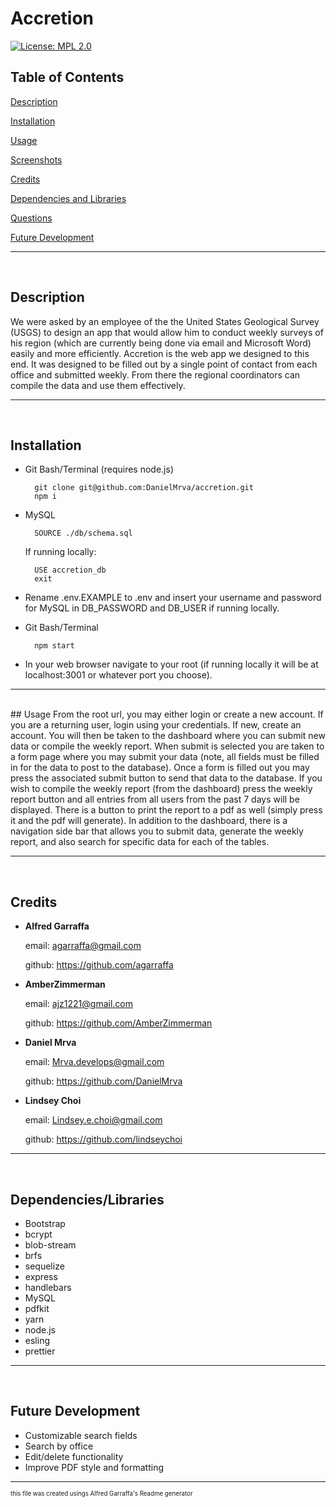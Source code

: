 # Accretion
[![License: MPL 2.0](https://img.shields.io/badge/License-MPL_2.0-brightgreen.svg)](https://opensource.org/licenses/MPL-2.0)

## Table of Contents
[Description](#description)

[Installation](#installation)

[Usage](#usage)

[Screenshots](#screenshots)

[Credits](#credits)

[Dependencies and Libraries](#dependencies/libraries)

[Questions](#questions)

[Future Development](#future-development)

---
<br>


## Description
We were asked by an employee of the the United States Geological Survey (USGS) to design an app that would allow him to conduct weekly surveys of his region (which are currently being done via email and Microsoft Word) easily and more efficiently. Accretion is the web app we designed to this end. It was designed to be filled out by a single point of contact from each office and submitted weekly. From there the regional coordinators can compile the data and use them effectively.
                
---  
<br>

## Installation
* Git Bash/Terminal (requires node.js)

        git clone git@github.com:DanielMrva/accretion.git
        npm i

* MySQL

        SOURCE ./db/schema.sql

    If running locally: 

        USE accretion_db
        exit

* Rename .env.EXAMPLE to .env and insert your username and password for MySQL in DB_PASSWORD and DB_USER if running locally.

* Git Bash/Terminal

        npm start


* In your web browser navigate to your root (if running locally it will be at localhost:3001 or whatever port you choose). 

    
---
<br>
## Usage
From the root url, you may either login or create a new account. If you are a returning user, login using your credentials. If new, create an account. You will then be taken to the dashboard where you can submit new data or compile the weekly report. When submit is selected you are taken to a form page where you may submit your data (note, all fields must be filled in for the data to post to the database). Once a form is filled out you may press the associated submit button to send that data to the database. If you wish to compile the weekly report (from the dashboard) press the weekly report button and all entries from all users from the past 7 days will be displayed. There is a button to print the report to a pdf as well (simply press it and the pdf will generate). In addition to the dashboard, there is a navigation side bar that allows you to submit data, generate the weekly report, and also search for specific data for each of the tables. 
    
---
<br>

## Credits
* **Alfred Garraffa** 
    
    email: agarraffa@gmail.com

    github: https://github.com/agarraffa

* **AmberZimmerman** 

    email: ajz1221@gmail.com

    github: https://github.com/AmberZimmerman

* **Daniel Mrva** 

    email: Mrva.develops@gmail.com
        
    github: https://github.com/DanielMrva

* **Lindsey Choi** 

    email: Lindsey.e.choi@gmail.com
        
    github: https://github.com/lindseychoi


---
<br>

## Dependencies/Libraries
- Bootstrap
- bcrypt
- blob-stream
- brfs
- sequelize
- express
- handlebars
- MySQL
- pdfkit
- yarn
- node.js
- esling
- prettier

---
<br>

## Future Development
- Customizable search fields
- Search by office
- Edit/delete functionality
- Improve PDF style and formatting

---     
<sub><sub>this file was created usings Alfred Garraffa's Readme generator</sup></sub>
